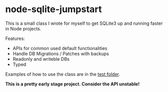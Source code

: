 # node-sqlite-jumpstart

This is a small class I wrote for myself to get SQLite3 up and running faster in Node projects.

Features:

- APIs for common used default functionalities 
- Handle DB Migrations / Patches with backups
- Readonly and writeble DBs
- Typed

Examples of how to use the class are in the [test folder](https://github.com/phartenfeller/node-sqlite-jumpstart/tree/main/test).

**This is a pretty early stage project. Consider the API unstable!**
